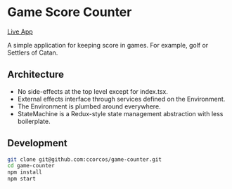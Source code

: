 # Game Score Counter

[Live App](https://ccorcos.github.io/game-counter)

A simple application for keeping score in games. For example, golf or Settlers of Catan.

## Architecture

- No side-effects at the top level except for index.tsx.
- External effects interface through services defined on the Environment.
- The Environment is plumbed around everywhere.
- StateMachine is a Redux-style state management abstraction with less boilerplate.

## Development

```sh
git clone git@github.com:ccorcos/game-counter.git
cd game-counter
npm install
npm start
```
